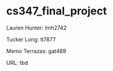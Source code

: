# cs347_final_project

Lauren Hunter: lmh2742

Tucker Long: tl7877

Memo Terrazas: gat489

URL: tbd
